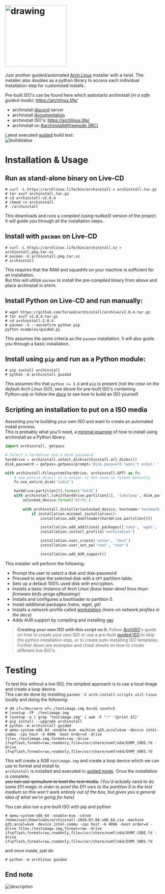 # <img src="https://github.com/Torxed/archinstall/raw/master/docs/logo.png" alt="drawing" width="200"/>
Just another guided/automated [Arch Linux](https://wiki.archlinux.org/index.php/Arch_Linux) installer with a twist.
The installer also doubles as a python library to access each individual installation step for customized installs.

Pre-built ISO's can be found here which autostarts archinstall *(in a safe guided mode)*: https://archlinux.life/

 * archinstall [discord](https://discord.gg/cqXU88y) server
 * archinstall [documentation](https://python-archinstall.readthedocs.io/en/latest/index.html)
 * archinstall ISO's: https://archlinux.life/
 * archinstall on [#archinstall@freenode (IRC)](irc://#archinstall@FreeNode)
 
Latest executed [guided](examples/guided.py) build test:<br>
![buildstatus](https://api.archlinux.life/build/archinstall.svg?commit=HEAD)

# Installation & Usage

## Run as stand-alone binary on Live-CD

    # curl -L https://archlinux.life/bin/archinstall > archinstall.tar.gz
    # tar xvzf archinstall.tar.gz
    # cd archinstall-v2.0.4
    # chmod +x archinstall
    # ./archinstall

This downloads and runs a *compiled (using nuitka3)* version of the project.<br>
It will guide you through all the installation steps.

## Install with `pacman` on Live-CD

    # curl -L https://archlinux.life/bin/archinstall.xz > archinstall.pkg.tar.xz
    # pacman -U archinstall.pkg.tar.xz
    # archinstall

This requires that the RAM and squashfs on your machine is sufficient for an installation.<br>
But this will utilize `pacman` to install the pre-compiled binary from above and place archinstall in `$PATH`.

## Install Python on Live-CD and run manually:

    # wget https://github.com/Torxed/archinstall/archive/v2.0.4.tar.gz
    # tar xvzf v2.0.4.tar.gz
    # cd archinstall-2.0.4
    # pacman -S --noconfirm python pip
    python examples/guided.py

This assumes the same criteria as the `pacman` installation. It will also guide you through a basic installation.

## Install using `pip` and run as a Python module:

    # pip install archinstall
    # python -m archinstall guided

This assumes tho that `python >= 3.8` and `pip` is present *(not the case on the default Arch Linux ISO)*, see above for pre-built ISO's containing Python+pip or follow the [docs](wiki/) to see how to build an ISO yourself.

## Scripting an installation to put on a ISO media

Assuming you're building your own ISO and want to create an automated install process.<br>
This is probably what you'll need, a [minimal example](examples/main_example.py) of how to install using archinstall as a Python library.

```python
import archinstall, getpass

# Select a harddrive and a disk password
harddrive = archinstall.select_disk(archinstall.all_disks())
disk_password = getpass.getpass(prompt='Disk password (won\'t echo): ')

with archinstall.Filesystem(harddrive, archinstall.GPT) as fs:
    # use_entire_disk() is a helper to not have to format manually
    fs.use_entire_disk('luks2')

    harddrive.partition[0].format('fat32')
    with archinstall.luks2(harddrive.partition[1], 'luksloop', disk_password) as unlocked_device:
        unlocked_device.format('btrfs')
        
        with archinstall.Installer(unlocked_device, hostname='testmachine') as installation:
            if installation.minimal_installation():
                installation.add_bootloader(harddrive.partition[0])

                installation.add_additional_packages(['nano', 'wget', 'git'])
                installation.install_profile('workstation')

                installation.user_create('anton', 'test')
                installation.user_set_pw('root', 'toor')

                installation.add_AUR_support()
```

This installer will perform the following:

 * Prompt the user to select a disk and disk-password
 * Proceed to wipe the selected disk with a `GPT` partition table.
 * Sets up a default 100% used disk with encryption.
 * Installs a basic instance of Arch Linux *(base base-devel linux linux-firmware btrfs-progs efibootmgr)*
 * Installs and configures a bootloader to partition 0.
 * Install additional packages *(nano, wget, git)*
 * Installs a network-profile called [workstation](https://github.com/Torxed/archinstall/blob/master/profiles/workstation.json) *(more on network profiles in the docs)*
 * Adds AUR support by compiling and installing [yay](https://github.com/Jguer/yay)

> **Creating your own ISO with this script on it:** Follow [ArchISO](https://wiki.archlinux.org/index.php/archiso)'s guide on how to create your own ISO or use a pre-built [guided ISO](https://hvornum.se/archiso/) to skip the python installation step, or to create auto-installing ISO templates. Further down are examples and cheat sheets on how to create different live ISO's.

# Testing

To test this without a live ISO, the simplest approach is to use a local image and create a loop device.<br>
This can be done by installing `pacman -S arch-install-scripts util-linux` locally and doing the following:

    # dd if=/dev/zero of=./testimage.img bs=1G count=5
    # losetup -fP ./testimage.img
    # losetup -a | grep "testimage.img" | awk -F ":" '{print $1}'
    # pip install --upgrade archinstall
    # python -m archinstall guided
    # qemu-system-x86_64 -enable-kvm -machine q35,accel=kvm -device intel-iommu -cpu host -m 4096 -boot order=d -drive file=./testimage.img,format=raw -drive if=pflash,format=raw,readonly,file=/usr/share/ovmf/x64/OVMF_CODE.fd -drive if=pflash,format=raw,readonly,file=/usr/share/ovmf/x64/OVMF_VARS.fd

This will create a *5GB* `testimage.img` and create a loop device which we can use to format and install to.<br>
`archinstall` is installed and executed in [guided mode](#docs-todo). Once the installation is complete,<br>
~~you can use qemu/kvm to boot the test media.~~ *(You'd actually need to do some EFI magic in order to point the EFI vars to the partition 0 in the test medium so this won't work entirely out of the box, but gives you a general idea of what we're going for here)*

You can also run a pre-built ISO with pip and python

    # qemu-system-x86_64 -enable-kvm -cdrom /home/user/Downloads/archinstall-2020.07.08-x86_64.iso -machine q35,accel=kvm -device intel-iommu -cpu host -m 4096 -boot order=d -drive file=./testimage.img,format=raw -drive if=pflash,format=raw,readonly,file=/usr/share/ovmf/x64/OVMF_CODE.fd -drive if=pflash,format=raw,readonly,file=/usr/share/ovmf/x64/OVMF_VARS.fd

and once inside, just do

    # python -m archlinux guided

## End note

![description](https://github.com/Torxed/archinstall/raw/master/docs/description.jpg)
